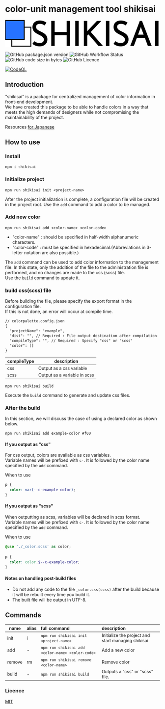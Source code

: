 # color-unit management tool shikisai

![shikisai color-unit management tool](/static/assets/logo/no_description.min.svg)

![GitHub package.json version](https://img.shields.io/github/package-json/v/ken7253/shikisai?style=flat-square)
![GitHub Workflow Status](https://img.shields.io/github/workflow/status/ken7253/shikisai/CodeQL?style=flat-square)
![GitHub code size in bytes](https://img.shields.io/github/languages/code-size/ken7253/shikisai?style=flat-square)
![GitHub Licence](https://img.shields.io/github/license/ken7253/shikisai?style=flat-square)

[![CodeQL](https://github.com/ken7253/shikisai/actions/workflows/codeql-analysis.yml/badge.svg?branch=main)](https://github.com/ken7253/shikisai/actions/workflows/codeql-analysis.yml)

## Introduction

"shikisai" is a package for centralized management of color information in front-end development.  
We have created this package to be able to handle colors in a way that meets the high demands of designers while not compromising the maintainability of the project.

Resources [for Japanese](/README_JP.md)

## How to use

### Install

```shell
npm i shikisai
```

### Initialize project

```npm
npm run shikisai init <project-name>
```

After the project initialization is complete, a configuration file will be created in the project root.
Use the `add` command to add a color to be managed.

### Add new color

```npm
npm run shikisai add <color-name> <color-code>
```

- "color-name" : should be specified in half-width alphanumeric characters.
- "color-code" : must be specified in hexadecimal.(Abbreviations in 3-letter notation are also possible.)

The `add` command can be used to add color information to the management file.
In this state, only the addition of the file to the administration file is performed, and no changes are made to the css (scss) file.  
Use the `build` command to update it.

### build css(scss) file

Before building the file, please specify the export format in the configuration file.  
If this is not done, an error will occur at compile time.

```jsonc
// colorpalette.config.json
{
  "projectName": "example",
  "dist": "", // Required : File output destination after compilation
  "compileType": "", // Required : Specify "css" or "scss"
  "color": []
}
```

| compileType | description                  |
| ----------- | ---------------------------- |
| css         | Output as a css variable     |
| scss        | Output as a variable in scss |

```npm
npm run shikisai build
```

Execute the `build` command to generate and update css files.

### After the build

In this section, we will discuss the case of using a declared color as shown below.

```npm
npm run shikisai add example-color #f00
```

#### If you output as "css"

For css output, colors are available as css variables.  
Variable names will be prefixed with `c-`. It is followed by the color name specified by the `add` command.

When to use

```css
p {
  color: var(--c-example-color);
}
```

#### If you output as "scss"

When outputting as scss, variables will be declared in scss format.  
Variable names will be prefixed with `c-`. It is followed by the color name specified by the `add` command.

When to use

```scss
@use './_color.scss' as color;

p {
  color: color.$--c-example-color;
}
```

#### Notes on handling post-build files

- Do not add any code to the file `_color.css(scss)` after the build because it will be rebuilt every time you build it.
- The built file will be output in UTF-8.

## Commands

| name   | alias | full command                                     | description                                        |
| ------ | ----- | :----------------------------------------------- | :------------------------------------------------- |
| init   | i     | `npm run shikisai init <project-name>`           | Initialize the project and start managing shikisai |
| add    | -     | `npm run shikisai add <color-name> <color-code>` | Add a new color                                    |
| remove | rm    | `npm run shikisai remove <color-name>`           | Remove color                                       |
| build  | -     | `npm run shikisai build`                         | Outputs a "css" or "scss" file.                    |

### Licence

[MIT](/LICENSE)
